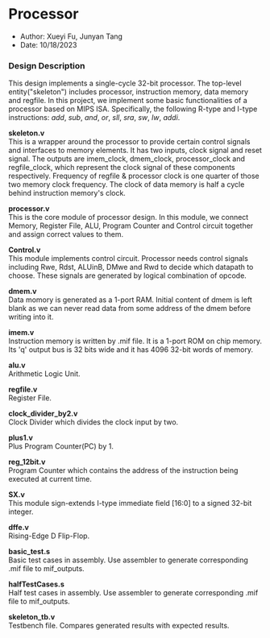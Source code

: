 # Processor
 - Author: Xueyi Fu, Junyan Tang
 - Date: 10/18/2023

### Design Description
This design implements a single-cycle 32-bit processor. The top-level entity("skeleton") includes processor, instruction memory, data memory and regfile. In this project, we implement some basic functionalities of a processor based on MIPS ISA. Specifically, the following R-type and I-type instructions: _add_, _sub_, _and_, _or_, _sll_, _sra_, _sw_, _lw_, _addi_.

**skeleton.v**
<br> This is a wrapper around the processor to provide certain control signals and interfaces to memory elements. It has two inputs, clock signal and reset signal. The outputs are imem_clock, dmem_clock, processor_clock and regfile_clock, which represent the clock signal of these components respectively. Frequency of regfile & processor clock is one quarter of those two memory clock frequency. The clock of data memory is half a cycle behind instruction memory's clock.

**processor.v**
<br> This is the core module of processor design. In this module, we connect Memory, Register File, ALU, Program Counter and Control circuit together and assign correct values to them.

**Control.v**
<br> This module implements control circuit. Processor needs control signals including Rwe, Rdst, ALUinB, DMwe and Rwd to decide which datapath to choose. These signals are generated by logical combination of opcode.

**dmem.v**
<br> Data momory is generated as a 1-port RAM. Initial content of dmem is left blank as we can never read data from some address of the dmem before writing into it.

**imem.v**
<br> Instruction memory is written by .mif file. It is a 1-port ROM on chip memory. Its 'q' output bus is 32 bits wide and it has 4096 32-bit words of memory.

**alu.v**
<br> Arithmetic Logic Unit.

**regfile.v**
<br> Register File.

**clock_divider_by2.v**
<br> Clock Divider which divides the clock input by two.

**plus1.v**
<br> Plus Program Counter(PC) by 1.

**reg_12bit.v**
<br> Program Counter which contains the address of the instruction being executed at current time. 

**SX.v**
<br> This module sign-extends I-type immediate field [16:0] to a signed 32-bit integer.

**dffe.v**
<br> Rising-Edge D Flip-Flop.

**basic_test.s**
<br> Basic test cases in assembly. Use assembler to generate corresponding .mif file to mif_outputs.

**halfTestCases.s**
<br> Half test cases in assembly.  Use assembler to generate corresponding .mif file to mif_outputs.

**skeleton_tb.v**
<br> Testbench file. Compares generated results with expected results.
